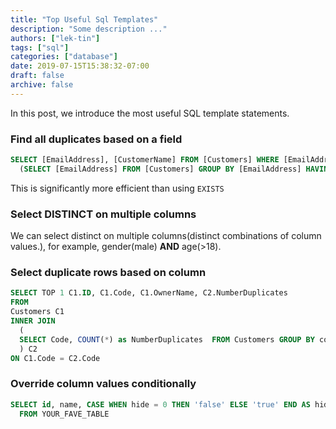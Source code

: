 ```yaml
---
title: "Top Useful Sql Templates"
description: "Some description ..."
authors: ["lek-tin"]
tags: ["sql"]
categories: ["database"]
date: 2019-07-15T15:38:32-07:00
draft: false
archive: false
---
```

In this post, we introduce the most useful SQL template statements.

### Find all duplicates based on a field
```sql
SELECT [EmailAddress], [CustomerName] FROM [Customers] WHERE [EmailAddress] IN
  (SELECT [EmailAddress] FROM [Customers] GROUP BY [EmailAddress] HAVING COUNT(*) > 1)
```
This is significantly more efficient than using `EXISTS`

### Select DISTINCT on multiple columns
We can select distinct on multiple columns(distinct combinations of column values.), for example, gender(male) **AND** age(>18).

### Select duplicate rows based on column
```sql
SELECT TOP 1 C1.ID, C1.Code, C1.OwnerName, C2.NumberDuplicates
FROM
Customers C1
INNER JOIN
  (
  SELECT Code, COUNT(*) as NumberDuplicates  FROM Customers GROUP BY code HAVING COUNT(*) > 1
  ) C2
ON C1.Code = C2.Code
```

### Override column values conditionally
```sql
SELECT id, name, CASE WHEN hide = 0 THEN 'false' ELSE 'true' END AS hide
  FROM YOUR_FAVE_TABLE
```